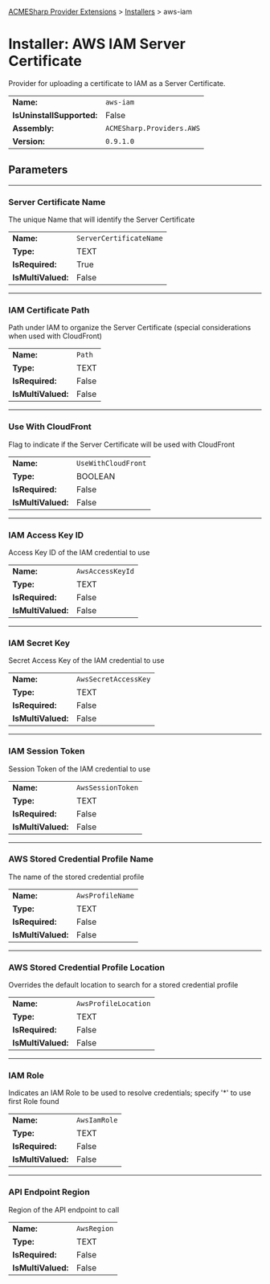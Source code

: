 ﻿[ACMESharp Provider Extensions](../) > [Installers](./) > aws-iam

# Installer: AWS IAM Server Certificate

Provider for uploading a certificate to IAM as a Server Certificate.

| | |
|-|-|
| **Name:** | `aws-iam`
| **IsUninstallSupported:** | False
| **Assembly:** | `ACMESharp.Providers.AWS`
| **Version:** | `0.9.1.0`

## Parameters
---
### Server Certificate Name

The unique Name that will identify the Server Certificate

| | |
|-|-|
| **Name:**          | `ServerCertificateName`
| **Type:**          | TEXT
| **IsRequired:**    | True
| **IsMultiValued:** | False

---
### IAM Certificate Path

Path under IAM to organize the Server Certificate (special considerations when used with CloudFront)

| | |
|-|-|
| **Name:**          | `Path`
| **Type:**          | TEXT
| **IsRequired:**    | False
| **IsMultiValued:** | False

---
### Use With CloudFront

Flag to indicate if the Server Certificate will be used with CloudFront

| | |
|-|-|
| **Name:**          | `UseWithCloudFront`
| **Type:**          | BOOLEAN
| **IsRequired:**    | False
| **IsMultiValued:** | False

---
### IAM Access Key ID

Access Key ID of the IAM credential to use

| | |
|-|-|
| **Name:**          | `AwsAccessKeyId`
| **Type:**          | TEXT
| **IsRequired:**    | False
| **IsMultiValued:** | False

---
### IAM Secret Key

Secret Access Key of the IAM credential to use

| | |
|-|-|
| **Name:**          | `AwsSecretAccessKey`
| **Type:**          | TEXT
| **IsRequired:**    | False
| **IsMultiValued:** | False

---
### IAM Session Token

Session Token of the IAM credential to use

| | |
|-|-|
| **Name:**          | `AwsSessionToken`
| **Type:**          | TEXT
| **IsRequired:**    | False
| **IsMultiValued:** | False

---
### AWS Stored Credential Profile Name

The name of the stored credential profile

| | |
|-|-|
| **Name:**          | `AwsProfileName`
| **Type:**          | TEXT
| **IsRequired:**    | False
| **IsMultiValued:** | False

---
### AWS Stored Credential Profile Location

Overrides the default location to search for a stored credential profile

| | |
|-|-|
| **Name:**          | `AwsProfileLocation`
| **Type:**          | TEXT
| **IsRequired:**    | False
| **IsMultiValued:** | False

---
### IAM Role

Indicates an IAM Role to be used to resolve credentials; specify '*' to use first Role found

| | |
|-|-|
| **Name:**          | `AwsIamRole`
| **Type:**          | TEXT
| **IsRequired:**    | False
| **IsMultiValued:** | False

---
### API Endpoint Region

Region of the API endpoint to call

| | |
|-|-|
| **Name:**          | `AwsRegion`
| **Type:**          | TEXT
| **IsRequired:**    | False
| **IsMultiValued:** | False

